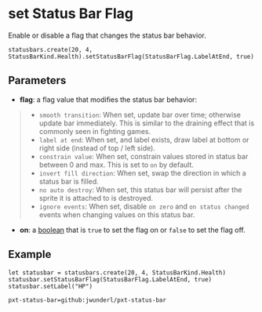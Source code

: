 # set Status Bar Flag

Enable or disable a flag that changes the status bar behavior.

```sig
statusbars.create(20, 4, StatusBarKind.Health).setStatusBarFlag(StatusBarFlag.LabelAtEnd, true)
```

## Parameters

* **flag**: a flag value that modifies the status bar behavior:
>* `smooth transition`:  When set, update bar over time; otherwise update bar immediately. This is similar to the draining effect that is commonly seen in fighting games.
>* `label at end`: When set, and label exists, draw label at bottom or right side (instead of top / left side).
>* `constrain value`: When set, constrain values stored in status bar between 0 and max. This is set to `on` by default.
>* `invert fill direction`: When set, swap the direction in which a status bar is filled. 
>* `no auto destroy`: When set, this status bar will persist after the sprite it is attached to is destroyed.
>* `ignore events`: When set, disable `on zero` and `on status changed` events when changing values on this status bar.
* **on**: a [boolean](types/boolean) that is `true` to set the flag on or `false` to set the flag off.

## Example

```blocks
let statusbar = statusbars.create(20, 4, StatusBarKind.Health)
statusbar.setStatusBarFlag(StatusBarFlag.LabelAtEnd, true)
statusbar.setLabel("HP")
```

```package
pxt-status-bar=github:jwunderl/pxt-status-bar
```